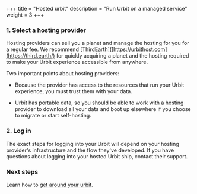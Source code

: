 +++
title = "Hosted urbit"
description = "Run Urbit on a managed service"
weight = 3
+++

### 1. Select a hosting provider

Hosting providers can sell you a planet and manage the hosting for you for a regular fee. We recommend [ThirdEarth]([https://urbithost.com](https://third.earth/) for quickly acquiring a planet and the hosting required to make your Urbit experience accessible from anywhere.

Two important points about hosting providers:

- Because the provider has access to the resources that run your Urbit experience, you must trust them with your data.

- Urbit has portable data, so you should be able to work with a hosting provider to download all your data and boot up elsewhere if you choose to migrate or start self-hosting.

### 2. Log in

The exact steps for logging into your Urbit will depend on your hosting provider's infrastructure and the flow they've developed. If you have questions about logging into your hosted Urbit ship, contact their support.

### Next steps

Learn how to [get around your urbit](/getting-started/getting-around).
